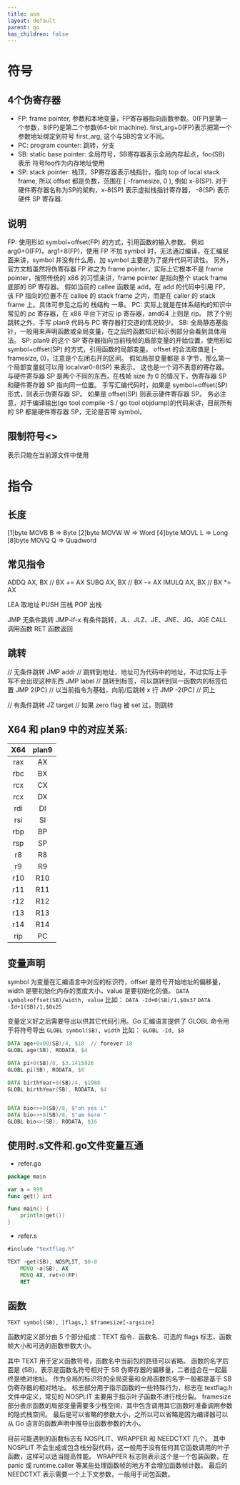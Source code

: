 ```yaml
---
title: asm
layout: default
parent: go
has_children: false
---
```


# 符号

## 4个伪寄存器

- FP: frame pointer, 参数和本地变量，FP寄存器指向函数参数。0(FP)是第一个参数，8(FP)是第二个参数(64-bit machine). first_arg+0(FP)表示把第一个参数地址绑定到符号 first_arg, 这个与SB的含义不同。
- PC: program counter: 跳转，分支
- SB: static base pointer: 全局符号，SB寄存器表示全局内存起点，foo(SB) 表示 符号foo作为内存地址使用
- SP: stack pointer: 栈顶，SP寄存器表示栈指针，指向 top of local stack frame, 所以 offset 都是负数，范围在 [ -framesize, 0 ), 例如 x-8(SP). 对于硬件寄存器名称为SP的架构，x-8(SP) 表示虚拟栈指针寄存器， -8(SP) 表示硬件 SP 寄存器.

## 说明
FP: 使用形如 symbol+offset(FP) 的方式，引用函数的输入参数。
    例如 arg0+0(FP)，arg1+8(FP)，使用 FP 不加 symbol 时，无法通过编译，在汇编层面来讲，symbol 并没有什么用，加 symbol 主要是为了提升代码可读性。
    另外，官方文档虽然将伪寄存器 FP 称之为 frame pointer，实际上它根本不是 frame pointer，按照传统的 x86 的习惯来讲，frame pointer 是指向整个 stack frame 底部的 BP 寄存器。
    假如当前的 callee 函数是 add，在 add 的代码中引用 FP，该 FP 指向的位置不在 callee 的 stack frame 之内，而是在 caller 的 stack frame 上。具体可参见之后的 栈结构 一章。
PC: 实际上就是在体系结构的知识中常见的 pc 寄存器，在 x86 平台下对应 ip 寄存器，amd64 上则是 rip。
    除了个别跳转之外，手写 plan9 代码与 PC 寄存器打交道的情况较少。
SB: 全局静态基指针，一般用来声明函数或全局变量，在之后的函数知识和示例部分会看到具体用法。
SP: plan9 的这个 SP 寄存器指向当前栈帧的局部变量的开始位置，使用形如 symbol+offset(SP) 的方式，引用函数的局部变量。
    offset 的合法取值是 [-framesize, 0)，注意是个左闭右开的区间。
    假如局部变量都是 8 字节，那么第一个局部变量就可以用 localvar0-8(SP) 来表示。
    这也是一个词不表意的寄存器。
    与硬件寄存器 SP 是两个不同的东西，在栈帧 size 为 0 的情况下，伪寄存器 SP 和硬件寄存器 SP 指向同一位置。
    手写汇编代码时，如果是 symbol+offset(SP) 形式，则表示伪寄存器 SP。
    如果是 offset(SP) 则表示硬件寄存器 SP。
    务必注意，对于编译输出(go tool compile -S / go tool objdump)的代码来讲，目前所有的 SP 都是硬件寄存器 SP，无论是否带 symbol。

## 限制符号<>

表示只能在当前源文件中使用


# 指令 

## 长度

[1]byte	MOVB	B => Byte
[2]byte	MOVW	W => Word
[4]byte	MOVL	L => Long
[8]byte	MOVQ	Q => Quadword
## 常见指令

ADDQ  AX, BX   // BX += AX
SUBQ  AX, BX   // BX -= AX
IMULQ AX, BX   // BX *= AX


LEA	    取地址
PUSH	压栈
POP	    出栈


JMP	        无条件跳转
JMP-if-x	有条件跳转，JL、JLZ、JE、JNE、JG、JGE
CALL	    调用函数
RET	        函数返回

## 跳转

// 无条件跳转
JMP addr   // 跳转到地址，地址可为代码中的地址，不过实际上手写不会出现这种东西
JMP label  // 跳转到标签，可以跳转到同一函数内的标签位置
JMP 2(PC)  // 以当前指令为基础，向前/后跳转 x 行
JMP -2(PC) // 同上

// 有条件跳转
JZ target // 如果 zero flag 被 set 过，则跳转

##  X64 和 plan9 中的对应关系:

|  X64   | plan9 |
|   :----:  |  :----:  |
| rax  | AX |
| rbc  | BX |
| rcx  | CX |
| rcx  | DX |
| rdi  | DI |
| rsi  | SI |
| rbp  | BP |
| rsp  | SP |
| r8  | R8 |
| r9  | R9 |
| r10  | R10 |
| r11  | R11 |
| r12  | R12 |
| r13  | R13 |
| r14  | R14 |
| rip  | PC |


## 变量声明

symbol 为变量在汇编语言中对应的标识符，offset 是符号开始地址的偏移量，width 是要初始化内存的宽度大小，value 是要初始化的值。
`DATA    symbol+offset(SB)/width, value`
比如：
`DATA ·Id+0(SB)/1,$0x37`
`DATA ·Id+1(SB)/1,$0x25`

变量定义好之后需要导出以供其它代码引用。Go 汇编语言提供了 GLOBL 命令用于将符号导出
`GLOBL symbol(SB), width`
比如：
`GLOBL ·Id, $8`

```asm
DATA age+0x00(SB)/4, $18  // forever 18
GLOBL age(SB), RODATA, $4

DATA pi+0(SB)/8, $3.1415926
GLOBL pi(SB), RODATA, $8

DATA birthYear+0(SB)/4, $1988
GLOBL birthYear(SB), RODATA, $4


DATA bio<>+0(SB)/8, $"oh yes i"
DATA bio<>+8(SB)/8, $"am here "
GLOBL bio<>(SB), RODATA, $16
```

## 使用时.s文件和.go文件变量互通

- refer.go
```go
package main

var a = 999
func get() int

func main() {
    println(get())
}
```
- refer.s
  
```asm
#include "textflag.h"

TEXT ·get(SB), NOSPLIT, $0-8
    MOVQ ·a(SB), AX
    MOVQ AX, ret+0(FP)
    RET
```

## 函数

`TEXT symbol(SB), [flags,] $framesize[-argsize]`

函数的定义部分由 5 个部分组成：TEXT 指令、函数名、可选的 flags 标志、函数帧大小和可选的函数参数大小。

其中 TEXT 用于定义函数符号，函数名中当前包的路径可以省略。
函数的名字后面是 (SB)，表示是函数名符号相对于 SB 伪寄存器的偏移量，二者组合在一起最终是绝对地址。
作为全局的标识符的全局变量和全局函数的名字一般都是基于 SB 伪寄存器的相对地址。
标志部分用于指示函数的一些特殊行为，标志在 textflag.h 文件中定义，常见的 NOSPLIT 主要用于指示叶子函数不进行栈分裂。
framesize 部分表示函数的局部变量需要多少栈空间，其中包含调用其它函数时准备调用参数的隐式栈空间。
最后是可以省略的参数大小，之所以可以省略是因为编译器可以从 Go 语言的函数声明中推导出函数参数的大小。


目前可能遇到的函数标志有 NOSPLIT、WRAPPER 和 NEEDCTXT 几个。
其中 NOSPLIT 不会生成或包含栈分裂代码，这一般用于没有任何其它函数调用的叶子函数，这样可以适当提高性能。
WRAPPER 标志则表示这个是一个包装函数，在 panic 或 runtime.caller 等某些处理函数帧的地方不会增加函数帧计数。
最后的 NEEDCTXT 表示需要一个上下文参数，一般用于闭包函数。